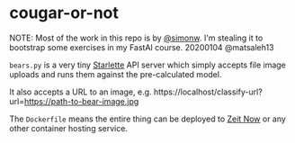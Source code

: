 # cougar-or-not

NOTE: Most of the work in this repo is by [@simonw](https://github.com/simonw). I'm stealing it to bootstrap some exercises in my FastAI course. 20200104 @matsaleh13

`bears.py` is a very tiny [Starlette](https://www.starlette.io/) API server which simply accepts file image uploads and runs them against the pre-calculated model.

It also accepts a URL to an image, e.g. https://localhost/classify-url?url=https://path-to-bear-image.jpg

The `Dockerfile` means the entire thing can be deployed to [Zeit Now](https://zeit.co/now) or any other container hosting service.
